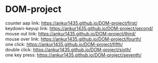 # DOM-project   
counter aap link: https://ankur1435.github.io/DOM-project/first/   
keydown-keyup link: https://ankur1435.github.io/DOM-project/second/   
mouse out link: https://ankur1435.github.io/DOM-project/third/   
mouse over link: https://ankur1435.github.io/DOM-project/fourth/   
one click: https://ankur1435.github.io/DOM-project/fifth/   
double click: https://ankur1435.github.io/DOM-project/sixth/   
one key press: https://ankur1435.github.io/DOM-project/seventh/   
